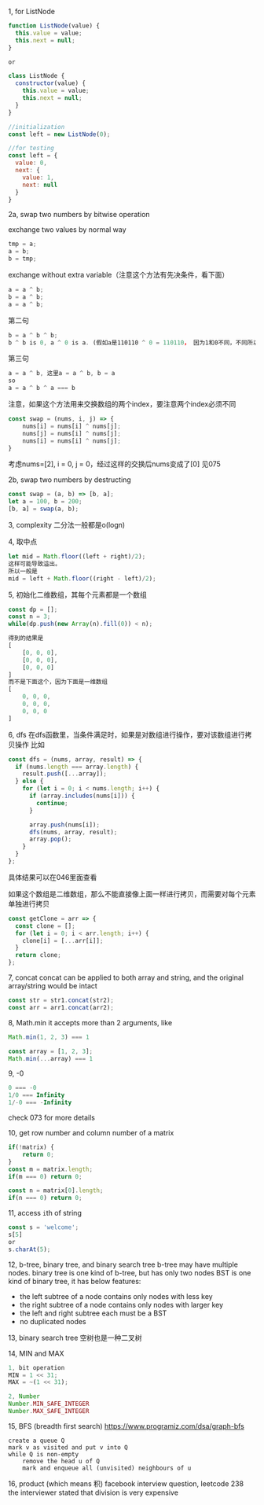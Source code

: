 1, for ListNode

```js
function ListNode(value) {
  this.value = value;
  this.next = null;
}

or

class ListNode {
  constructor(value) {
    this.value = value;
    this.next = null;
  }
}

//initialization
const left = new ListNode(0);

//for testing
const left = {
  value: 0,
  next: {
    value: 1,
    next: null
  }
}
```


2a, swap two numbers by bitwise operation

exchange two values by normal way
```js
tmp = a;
a = b;
b = tmp;
```

exchange without extra variable（注意这个方法有先决条件，看下面）
```js
a = a ^ b;
b = a ^ b;
a = a ^ b;
```

第二句
```js
b = a ^ b ^ b;
b ^ b is 0, a ^ 0 is a. (假如a是110110 ^ 0 = 110110， 因为1和0不同，不同所以为1，0和0相同，相同所以为0)
```
第三句
```js
a = a ^ b, 这里a = a ^ b, b = a
so
a = a ^ b ^ a === b
```

注意，如果这个方法用来交换数组的两个index，要注意两个index必须不同
```js
const swap = (nums, i, j) => {
	nums[i] = nums[i] ^ nums[j];
	nums[j] = nums[i] ^ nums[j];
	nums[i] = nums[i] ^ nums[j];
}
```
考虑nums=[2], i = 0, j = 0，经过这样的交换后nums变成了[0]
见075

2b, swap two numbers by destructing
```js
const swap = (a, b) => [b, a];
let a = 100, b = 200;
[b, a] = swap(a, b);
```


3, complexity
二分法一般都是o(logn)


4, 取中点
```js
let mid = Math.floor((left + right)/2);
这样可能导致溢出。
所以一般是
mid = left + Math.floor((right - left)/2);
```


5, 初始化二维数组，其每个元素都是一个数组
```js
const dp = [];
const n = 3;
while(dp.push(new Array(n).fill(0)) < n);

得到的结果是
[
	[0, 0, 0],
	[0, 0, 0],
	[0, 0, 0]
]
而不是下面这个，因为下面是一维数组
[
	0, 0, 0,
	0, 0, 0,
	0, 0, 0
]
```


6, dfs
在dfs函数里，当条件满足时，如果是对数组进行操作，要对该数组进行拷贝操作
比如
```js
const dfs = (nums, array, result) => {
  if (nums.length === array.length) {
    result.push([...array]);
  } else {
    for (let i = 0; i < nums.length; i++) {
      if (array.includes(nums[i])) {
        continue;
      }

      array.push(nums[i]);
      dfs(nums, array, result);
      array.pop();
    }
  }
};
```
具体结果可以在046里面查看

如果这个数组是二维数组，那么不能直接像上面一样进行拷贝，而需要对每个元素单独进行拷贝
```js
const getClone = arr => {
  const clone = [];
  for (let i = 0; i < arr.length; i++) {
    clone[i] = [...arr[i]];
  }
  return clone;
};
```


7, concat
concat can be applied to both array and string, and the original array/string would be intact
```js
const str = str1.concat(str2);
const arr = arr1.concat(arr2);
```


8, Math.min
it accepts more than 2 arguments, like
```js
Math.min(1, 2, 3) === 1

const array = [1, 2, 3];
Math.min(...array) === 1
```


9, -0
```js
0 === -0
1/0 === Infinity
1/-0 === -Infinity
```
check 073 for more details



10, get row number and column number of a matrix
```js
if(!matrix) {
	return 0;
}
const m = matrix.length;
if(m === 0) return 0;

const n = matrix[0].length;
if(n === 0) return 0;
```


11, access `i`th of string
```js
const s = 'welcome';
s[5]
or
s.charAt(5);
```


12, b-tree, binary tree, and binary search tree
b-tree may have multiple nodes.
binary tree is one kind of b-tree, but has only two nodes
BST is one kind of binary tree, it has below features:
- the left subtree of a node contains only nodes with less key
- the right subtree of a node contains only nodes with larger key
- the left and right subtree each must be a BST
- no duplicated nodes



13, binary search tree
空树也是一种二叉树


14, MIN and MAX
```js
1, bit operation
MIN = 1 << 31;
MAX = ~(1 << 31);

2, Number
Number.MIN_SAFE_INTEGER
Number.MAX_SAFE_INTEGER

```


15, BFS (breadth first search)
https://www.programiz.com/dsa/graph-bfs
```
create a queue Q 
mark v as visited and put v into Q 
while Q is non-empty 
    remove the head u of Q 
    mark and enqueue all (unvisited) neighbours of u
```

16, product (which means 积)
facebook interview question, leetcode 238
the interviewer stated that division is very expensive



